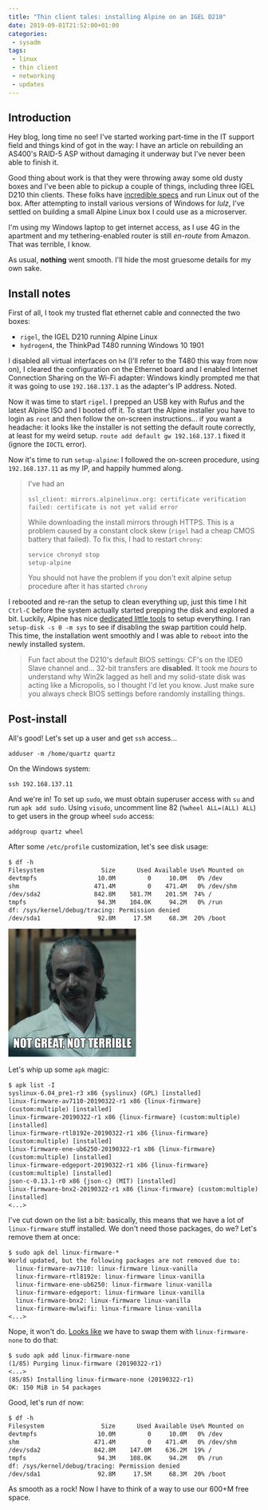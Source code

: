 ```yaml
---
title: "Thin client tales: installing Alpine on an IGEL D210"
date: 2019-09-01T21:52:00+01:00
categories:
 - sysadm
tags:
 - linux
 - thin client
 - networking
 - updates
---
```


## Introduction

Hey blog, long time no see! I've started working part-time in the IT support field and things kind of got in the way: I have an article on rebuilding an AS400's RAID-5 ASP without damaging it underway but I've never been able to finish it. 

Good thing about work is that they were throwing away some old dusty boxes and I've been able to pickup a couple of things, including three IGEL D210 thin clients. These folks have [incredible specs](https://www.parkytowers.me.uk/thin/Igel/ud/ud2/D210/) and run Linux out of the box. After attempting to install various versions of Windows for *lulz*, I've settled on building a small Alpine Linux box I could use as a microserver. 

I'm using my Windows laptop to get internet access, as I use 4G in the apartment and my tethering-enabled router is still *en-route* from Amazon. That was terrible, I know.

As usual, **nothing** went smooth. I'll hide the most gruesome details for my own sake.

## Install notes

First of all, I took my trusted flat ethernet cable and connected the two boxes:

- `rigel`, the IGEL D210 running Alpine Linux
- `hydrogen4`, the ThinkPad T480 running Windows 10 1901 

I disabled all virtual interfaces on `h4` (I'll refer to the T480 this way from now on), I cleared the configuration on the Ethernet board and I enabled Internet Connection Sharing on the Wi-Fi adapter: Windows kindly prompted me that it was going to use `192.168.137.1` as the adapter's IP address. Noted.

Now it was time to start `rigel`. I prepped an USB key with Rufus and the latest Alpine ISO and I booted off it. To start the Alpine installer you have to login as `root` and then follow the on-screen instructions... if you want a headache: it looks like the installer is not setting the default route correctly, at least for my weird setup. `route add default gw 192.168.137.1` fixed it (ignore the `IOCTL` error).

Now it's time to run `setup-alpine`: I followed the on-screen procedure, using `192.168.137.11` as my IP, and happily hummed along.

> I've had an
> ```
> ssl_client: mirrors.alpinelinux.org: certificate verification failed: certificate is not yet valid error
> ```
> While downloading the install mirrors through HTTPS. This is a problem caused by a constant clock skew (`rigel` had a cheap CMOS battery that failed). To fix this, I had to restart `chrony`:
> ```shell
> service chronyd stop
> setup-alpine
> ```
> You should not have the problem if you don't exit alpine setup procedure after it has started `chrony`

I rebooted and re-ran the setup to clean everything up, just this time I hit `Ctrl-C` before the system actually started prepping the disk and explored a bit. Luckily, Alpine has nice [dedicated little tools](https://wiki.alpinelinux.org/wiki/Alpine_setup_scripts) to setup everything. I ran `setup-disk -s 0 -m sys` to see if disabling the swap partition could help. This time, the installation went smoothly and I was able to `reboot` into the newly installed system.

> Fun fact about the D210's default BIOS settings: CF's on the IDE0 Slave channel and... 32-bit transfers are **disabled**. It took me *hours* to understand why Win2k lagged as hell and my solid-state disk was acting like a Micropolis, so I thought I'd let you know. Just make sure you always check BIOS settings before randomly installing things.

## Post-install

All's good! Let's set up a user and get `ssh` access...

```shell
adduser -m /home/quartz quartz
```

On the Windows system:

```
ssh 192.168.137.11
```

And we're in! To set up `sudo`, we must obtain superuser access with `su` and run `apk add sudo`. Using `visudo`, uncomment line 82 (`%wheel ALL=(ALL) ALL`) to get users in the group wheel `sudo` access:

```shell
addgroup quartz wheel
```

After some `/etc/profile` customization, let's see disk usage:

```
$ df -h
Filesystem                Size      Used Available Use% Mounted on
devtmpfs                 10.0M         0     10.0M   0% /dev
shm                     471.4M         0    471.4M   0% /dev/shm
/dev/sda2               842.8M    581.7M    201.5M  74% /
tmpfs                    94.3M    104.0K     94.2M   0% /run
df: /sys/kernel/debug/tracing: Permission denied
/dev/sda1                92.8M     17.5M     68.3M  20% /boot
```
![Not great, not terrible](..\assets\images\dyatlov.jpg)

Let's whip up some `apk` magic: 
```
$ apk list -I
syslinux-6.04_pre1-r3 x86 {syslinux} (GPL) [installed]
linux-firmware-av7110-20190322-r1 x86 {linux-firmware} (custom:multiple) [installed]
linux-firmware-20190322-r1 x86 {linux-firmware} (custom:multiple) [installed]
linux-firmware-rtl8192e-20190322-r1 x86 {linux-firmware} (custom:multiple) [installed]
linux-firmware-ene-ub6250-20190322-r1 x86 {linux-firmware} (custom:multiple) [installed]
linux-firmware-edgeport-20190322-r1 x86 {linux-firmware} (custom:multiple) [installed]
json-c-0.13.1-r0 x86 {json-c} (MIT) [installed]
linux-firmware-bnx2-20190322-r1 x86 {linux-firmware} (custom:multiple) [installed]
<...>
``` 
I've cut down on the list a bit: basically, this means that we have a lot of `linux-firmware` stuff installed. We don't need those packages, do we? Let's remove them at once:
```
$ sudo apk del linux-firmware-*
World updated, but the following packages are not removed due to:
  linux-firmware-av7110: linux-firmware linux-vanilla
  linux-firmware-rtl8192e: linux-firmware linux-vanilla
  linux-firmware-ene-ub6250: linux-firmware linux-vanilla
  linux-firmware-edgeport: linux-firmware linux-vanilla
  linux-firmware-bnx2: linux-firmware linux-vanilla
  linux-firmware-mwlwifi: linux-firmware linux-vanilla
<...>
```

Nope, it won't do. [Looks like](https://unix.stackexchange.com/questions/475226/alpine-how-to-forcibly-remove-a-package-even-if-it-would-break-dependencies) we have to swap them with `linux-firmware-none` to do that:

```
$ sudo apk add linux-firmware-none
(1/85) Purging linux-firmware (20190322-r1)
<...>
(85/85) Installing linux-firmware-none (20190322-r1)
OK: 150 MiB in 54 packages
```

Good, let's run `df` now:
```
$ df -h
Filesystem                Size      Used Available Use% Mounted on
devtmpfs                 10.0M         0     10.0M   0% /dev
shm                     471.4M         0    471.4M   0% /dev/shm
/dev/sda2               842.8M    147.0M    636.2M  19% /
tmpfs                    94.3M    108.0K     94.2M   0% /run
df: /sys/kernel/debug/tracing: Permission denied
/dev/sda1                92.8M     17.5M     68.3M  20% /boot
```
As smooth as a rock! Now I have to think of a way to use our 600+M free space.
